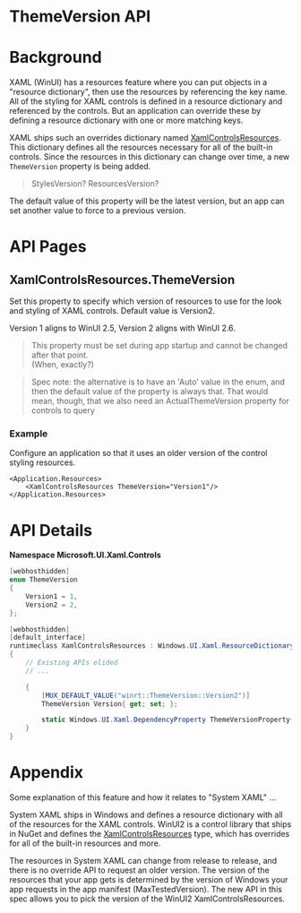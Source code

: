 ThemeVersion API
=

# Background

XAML (WinUI) has a resources feature where you can put objects in a "resource dictionary", then
use the resources by referencing the key name. All of the styling for XAML controls
is defined in a resource dictionary and referenced by the controls.
But an application can override these by defining a resource dictionary with one or more matching keys.

XAML ships such an overrides dictionary named
[XamlControlsResources](http://msdn.microsoft.com/library/Microsoft.UI.Xaml.Controls.XamlControlsResources).
This dictionary defines all the resources necessary for all of the built-in controls.
Since the resources in this dictionary can change over time, a new `ThemeVersion` property is being added.

> StylesVersion? ResourcesVersion?

The default value of this property will be the latest version, but an app can set another value to force to a
previous version.

# API Pages

## XamlControlsResources.ThemeVersion

Set this property to specify which version of resources to use for the look and styling
of XAML controls. Default value is Version2.

Version 1 aligns to WinUI 2.5, Version 2 aligns with WinUI 2.6.

> This property must be set during app startup and cannot be changed after that point.  
(When, exactly?)

> Spec note: the alternative is to have an 'Auto' value in the enum,
and then the default value of the property is always that.
That would mean, though, that we also need an ActualThemeVersion property for
controls to query

### Example

Configure an application so that it uses an older version of the control styling resources.

```xaml
<Application.Resources>
    <XamlControlsResources ThemeVersion="Version1"/>
</Application.Resources>
```

# API Details

**Namespace Microsoft.UI.Xaml.Controls**

```cs
[webhosthidden]
enum ThemeVersion
{
    Version1 = 1,
    Version2 = 2,
};

[webhosthidden]
[default_interface]
runtimeclass XamlControlsResources : Windows.UI.Xaml.ResourceDictionary
{
    // Existing APIs elided
    // ...

    {
        [MUX_DEFAULT_VALUE("winrt::ThemeVersion::Version2")]
        ThemeVersion Version{ get; set; };

        static Windows.UI.Xaml.DependencyProperty ThemeVersionProperty{ get; };
    }
}
```


# Appendix

Some explanation of this feature and how it relates to "System XAML" ...

System XAML ships in Windows and defines a resource dictionary with all of the resources
for the XAML controls. WinUI2 is a control library that ships in NuGet and defines the
[XamlControlsResources](http://msdn.microsoft.com/library/Microsoft.UI.Xaml.Controls.XamlControlsResources)
type, which has overrides for all of the built-in resources and more.

The resources in System XAML can change from release to release, and there is no override
API to request an older version. The version of the resources that your app gets is determined
by the version of Windows your app requests in the app manifest (MaxTestedVersion). The new API
in this spec allows you to pick the version of the WinUI2 XamlControlsResources.
